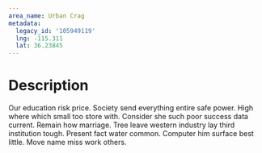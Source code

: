 ```yaml
---
area_name: Urban Crag
metadata:
  legacy_id: '105949119'
  lng: -115.311
  lat: 36.23845
---
```

# Description
Our education risk price. Society send everything entire safe power. High where which small too store with. Consider she such poor success data current. Remain how marriage.
Tree leave western industry lay third institution tough. Present fact water common. Computer him surface best little. Move name miss work others.
